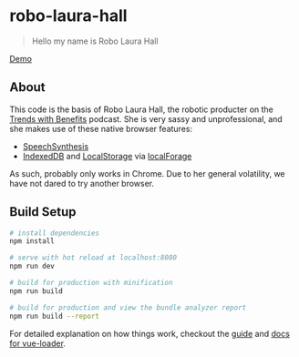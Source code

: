 # robo-laura-hall

> Hello my name is Robo Laura Hall

[Demo](https://robo.twb.cool)

## About

This code is the basis of Robo Laura Hall, the robotic producter on the [Trends with Benefits](http://twb.cool) podcast. She is very sassy and unprofessional, and she makes use of these native browser features:

* [SpeechSynthesis](https://developer.mozilla.org/en-US/docs/Web/API/SpeechSynthesis)
* [IndexedDB](https://developer.mozilla.org/en-US/docs/Web/API/IndexedDB_API) and [LocalStorage](https://developer.mozilla.org/en-US/docs/Web/API/Storage/LocalStorage) via [localForage](https://github.com/localForage/localForage)

As such, probably only works in Chrome. Due to her general volatility, we have not dared to try another browser.

## Build Setup

``` bash
# install dependencies
npm install

# serve with hot reload at localhost:8080
npm run dev

# build for production with minification
npm run build

# build for production and view the bundle analyzer report
npm run build --report
```

For detailed explanation on how things work, checkout the [guide](http://vuejs-templates.github.io/webpack/) and [docs for vue-loader](http://vuejs.github.io/vue-loader).
